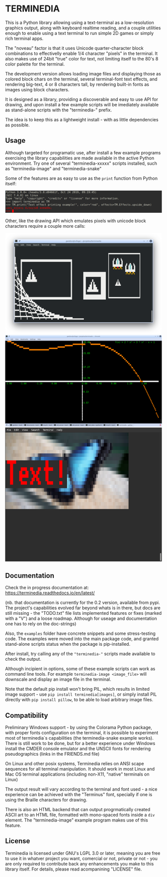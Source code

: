 TERMINEDIA
===========

This is a Python library allowing using a text-terminal as a low-resolution graphics
output, along with keyboard realtime reading, and a couple utilities
enough to enable using a text terminal to run simple 2D games or simply rich terminal
apps.

The "noveau" factor is that it uses Unicode quarter-character block combinations
to effectivelly enable 1/4 character "pixels" in the terminal. It also makes
use of 24bit "true" color for text, not limiting itself to the 80's
8 color palette for the terminal.

The development version allows loading image files and displaying those
as colored block chars on the terminal, several terminal-font text effects,
and rendering big-text, 4 or 8 characters tall, by rendering
built-in fonts as images using block characters.

It is designed as a library, providing a discoverable and easy to
use API for drawing, and upon install a few example scripts
will be imediately available as stand-alone scripts
with the "terminedia-" prefix.

The idea is to keep this as a lightweight install - with
as little dependencies as possible.

Usage
-------

Although targeted for programatic use, after install a few example
programs exercising the library capabilities are made available
in the active Python environment. Try one of several "terminedia-xxxxx"
scripts installed, such as "terminedia-image" and "terminedia-snake"

Some of the features are as easy to use as the `print` function
from Python itself:

![Demonstration of terminedia.print](docs/screenshot_00.png)

Other, like the drawing API which emulates pixels with unicode
block characters require a couple more calls:

![Messy screenshot with current capabilities](docs/screenshot_01.png)
![Graph plot output example](docs/screenshot_02.png)
![Image rendering and big-text](docs/screenshot_04.png)

Documentation
--------------

Check the in progress documentation at:
    https://terminedia.readthedocs.io/en/latest/

(nb. that documentation is currently for the 0.2 version,
available from pypi. The project's capabilities
evolved far beyond whats is in there, but docs are
still missing - the "TODO.txt" file lists implemented
features or fixes (marked with a "V") and a loose roadmap.
Although for useage and documentation one has to rely
on the doc-strings)

Also, the ``examples`` folder have concrete snippets and
some stress-testing code. The examples
were moved into the main package code, and granted stand-alone
scripts status when the package is pip-installed.

After install, try calling any of the `"terminedia-"` scripts
made available to check the output.

Although incipient in options, some of these example
scripts can work as command line tools. For example
`terminedia-image <image_file>` will downscale and display
an image file in the terminal.

Note that the default pip install won't bring PIL, which results in
limited image support - use `pip install terminedia[images]`,
or simply install PIL directly with `pip install pillow`,
to be able to load arbitrary image files.



Compatibility
--------------

Preliminary Windows support - by using the Colorama Python package,
with proper fonts configuration on the terminal, it is possible
to experiment most of terminedia´s capabilities (the terminedia-snake
example works).  There is still work to be done, but for a better
experience under Windows install the CMDER console emulator
and the UNSCII fonts for rendering pseudographics (links in the
FRIENDS.md file)

On Linux and other posix systems, Terminedia relies
on ANSI scape sequences for all terminal manipulation. It should work
in most Linux and Mac OS terminal applications (including non-X11,
"native" terminals on Linux)

The output result will vary according to the terminal
and font used - a nice experience can be achieved
with the "Terminus" font, specially if one is using
the Braille characters for drawing.

There is also an HTML backend that can output progrmatically
created ASCII art to an HTML file, formatted with
mono-spaced fonts inside a `div` element. The
"terminedia-image" example program makes use
of this feature.


License
--------
Terminedia is licensed under GNU's LGPL 3.0 or later, meaning you
are free to use it in whatver project you want, comercial or not,
private or not - you are only required to contribute back any
enhancements you make to this library itself.
For details, please read acompanining "LICENSE" file.
